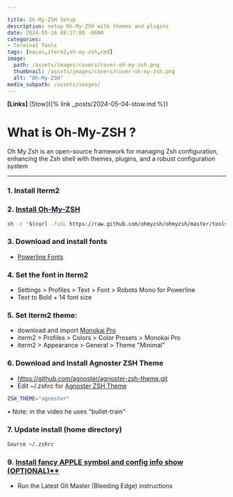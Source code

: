 ```yaml
---

title: Oh-My-ZSH Setup
description: setup Oh-My-ZSH with themes and plugins
date: 2024-05-16 08:17:00 -0600
categories:
- Terminal Tools
tags: [macos,iterm2,oh-my-zsh,cmd]
image:
  path: /assets/images/covers/cover-oh-my-zsh.png
  thumbnail: /assets/images/covers/cover-oh-my-zsh.png
  alt: "Oh-My-ZSH"
media_subpath: /assets/images/
---
```


**[Links]**
[Stow]({% link _posts/2024-05-04-stow.md %})

# What is Oh-My-ZSH ?
Oh My Zsh is an open-source framework for managing Zsh configuration, enhancing the Zsh shell with themes, plugins, and a robust configuration system

-----------------------------------------------
### 1. Install Iterm2

### 2. [Install Oh-My-ZSH](https://gist.github.com/n1snt/454b879b8f0b7995740ae04c5fb5b7df)
```bash
sh -c "$(curl -fsSL https://raw.github.com/ohmyzsh/ohmyzsh/master/tools/install.sh)"
```

### 3. Download and install fonts
- [Powerline Fonts](https://github.com/powerline/fonts)


### 4. Set the font in Iterm2
- Settings > Profiles > Text > Font > Roboto Mono for Powerline
- Text to Bold + 14 font size

### 5. Set Iterm2 theme:
- download and import [Monokai Pro](https://github.com/ayatmaulana/iterm2-monokai-pro.git)
- iterm2 > Profiles > Colors > Color Presets > Monokai Pro
- iterm2 > Appearance > General > Theme "Minimal"


### 6. Download and Install Agnoster ZSH Theme
- https://github.com/agnoster/agnoster-zsh-theme.git
- Edit ~/.zshrc for [Agnoster ZSH Theme](https://github.com/agnoster/agnoster-zsh-theme)
```bash
ZSH_THEME="agnoster"
```
• Note: in the video he uses "bullet-train"

### 7. Update install (home directory)
```bash
Source ~/.zshrc
```

### 9. [Install fancy APPLE symbol and config info show (OPTIONAL)**](https://github.com/dylanaraps/neofetch/wiki/Installation)
- Run the Latest Git Master (Bleeding Edge) instructions
